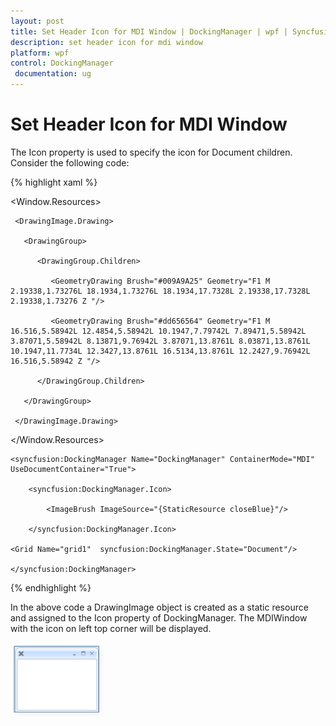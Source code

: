```yaml
---
layout: post
title: Set Header Icon for MDI Window | DockingManager | wpf | Syncfusion
description: set header icon for mdi window
platform: wpf
control: DockingManager
 documentation: ug
---
```


# Set Header Icon for MDI Window

The Icon property is used to specify the icon for Document children. Consider the following code:

{% highlight xaml %}

<Window.Resources>

  <DrawingImage x:Key="closeBlue">

     <DrawingImage.Drawing>

       <DrawingGroup>

          <DrawingGroup.Children>

             <GeometryDrawing Brush="#009A9A25" Geometry="F1 M 2.19338,1.73276L 18.1934,1.73276L 18.1934,17.7328L 2.19338,17.7328L 2.19338,1.73276 Z "/>

             <GeometryDrawing Brush="#dd656564" Geometry="F1 M 16.516,5.58942L 12.4854,5.58942L 10.1947,7.79742L 7.89471,5.58942L 3.87071,5.58942L 8.13871,9.76942L 3.87071,13.8761L 8.03871,13.8761L 10.1947,11.7734L 12.3427,13.8761L 16.5134,13.8761L 12.2427,9.76942L 16.516,5.58942 Z "/>

          </DrawingGroup.Children>

       </DrawingGroup>

     </DrawingImage.Drawing>

  </DrawingImage>

</Window.Resources>

<Grid>

	<syncfusion:DockingManager Name="DockingManager" ContainerMode="MDI" UseDocumentContainer="True">

		<syncfusion:DockingManager.Icon>

			<ImageBrush ImageSource="{StaticResource closeBlue}"/>

		</syncfusion:DockingManager.Icon>

	<Grid Name="grid1"  syncfusion:DockingManager.State="Document"/>

	</syncfusion:DockingManager>

</Grid>

{% endhighlight  %}

In the above code a DrawingImage object is created as a static resource and assigned to the Icon property of DockingManager. The MDIWindow with the icon on left top corner will be displayed. 

![](Set-Header-Icon-for-MDI-Window_images/Set-Header-Icon-for-MDI-Window_img1.png)
